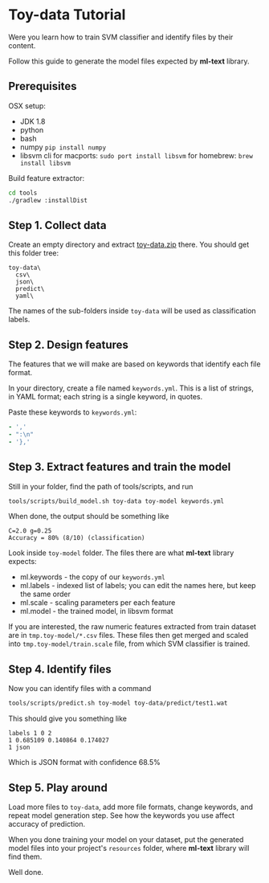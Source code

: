 
Toy-data Tutorial
=================

Were you learn how to train SVM classifier and identify files by their content.

Follow this guide to generate the model files expected by **ml-text** library.


Prerequisites
-------------

OSX setup:

* JDK 1.8
* python
* bash
* numpy
    `pip install numpy`
* libsvm cli
    for macports: `sudo port install libsvm`
    for homebrew: `brew install libsvm`

Build feature extractor:

```bash
cd tools
./gradlew :installDist
```


Step 1. Collect data
--------------------

Create an empty directory and extract [toy-data.zip](https://github.com/Smartling/ml-text/raw/master/toy-data-tutorial/toy-data.zip) there.
You should get this folder tree:

    toy-data\
      csv\
      json\
      predict\
      yaml\

The names of the sub-folders inside `toy-data` will be used as classification labels.


Step 2. Design features
-----------------------

The features that we will make are based on keywords that identify each file format.

In your directory, create a file named `keywords.yml`. This is a list of strings,
in YAML format; each string is a single keyword, in quotes.

Paste these keywords to `keywords.yml`:

```yaml
- ','
- ":\n"
- '},'
```


Step 3. Extract features and train the model
--------------------------------------------

Still in your folder, find the path of tools/scripts, and run

```bash
tools/scripts/build_model.sh toy-data toy-model keywords.yml
```

When done, the output should be something like

    C=2.0 g=0.25
    Accuracy = 80% (8/10) (classification)

Look inside `toy-model` folder. The files there are what **ml-text** library
expects:

* ml.keywords - the copy of our `keywords.yml`
* ml.labels - indexed list of labels; you can edit the names here, but keep the same order
* ml.scale - scaling parameters per each feature
* ml.model - the trained model, in libsvm format

If you are interested, the raw numeric features extracted from train dataset are
in `tmp.toy-model/*.csv` files. These files then get merged and scaled into
`tmp.toy-model/train.scale` file, from which SVM classifier is trained.


Step 4. Identify files
----------------------

Now you can identify files with a command

```bash
tools/scripts/predict.sh toy-model toy-data/predict/test1.wat
```

This should give you something like

    labels 1 0 2
    1 0.685109 0.140864 0.174027
    1 json

Which is JSON format with confidence 68.5%


Step 5. Play around
-------------------

Load more files to `toy-data`, add more file formats, change keywords, and repeat
model generation step. See how the keywords you use affect accuracy of prediction.

When you done training your model on your dataset, put the generated model files
into your project's `resources` folder, where **ml-text** library will find them.

Well done.
